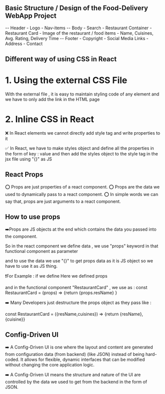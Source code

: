 ## Basic Structure / Design of the Food-Delivery WebApp Project

-- Header
    - Logo
    - Nav-items
-- Body
    - Search
    - Restaurant Container
        - Restaurant Card
            - Image of the restaurant / food items
            - Name, Cuisines, Avg. Rating, Delivery Time 
-- Footer
    - Copyright
    - Social Media Links
    - Address
    - Contact

## Different way of using CSS in React

# 1. Using the external CSS File

With the external file , it is easy to maintain styling code of any element and we have to only add the link in the HTML page

# 2. Inline CSS in React

❌ In React elements we cannot directly add style tag and write properties to it

✅ In React, we have to make styles object and define all the properties in the form of key : value and then add the styles object to the style tag in the jsx file using "{}" as JS 

## React Props

⭕ Props are just properties of a react component.
⭕ Props are the data  we used to dynamically pass to a react component.
⭕ In simple words we can say that, props are just arguments to a react component.

## How to use props

 ➡️Props are JS objects at the end which contains the data you passed into the component.

 So in the react component we define data , we use "props" keyword in that functional component as parameter

 and to use the data we use "{}" to get props data as it is JS object so we have to use it as JS thing.

 ❗For Example : if we define <RestaurantCard resName = "KFC" cuisines = "Chicken"/> Here we defined props

 and in the functional component "RestaurantCard" , we use as : const RestaurantCard = (props) => {return {props.resName} }

➡️ Many Developers just destructure the props object as they pass like :

 const RestaurantCard = ({resName,cuisines}) => {return {resName}, {cuisine}}


 ## Config-Driven UI 

 ➡️ A Config-Driven UI is one where the layout and content are generated from configuration data (from backend) (like JSON) instead of being hard-coded.
     It allows for flexible, dynamic interfaces that can be modified without changing the core application logic.

 ➡️ A Config-Driven UI means the structure and nature of the UI are controlled by the data we used to get from the backend in the form of JSON.